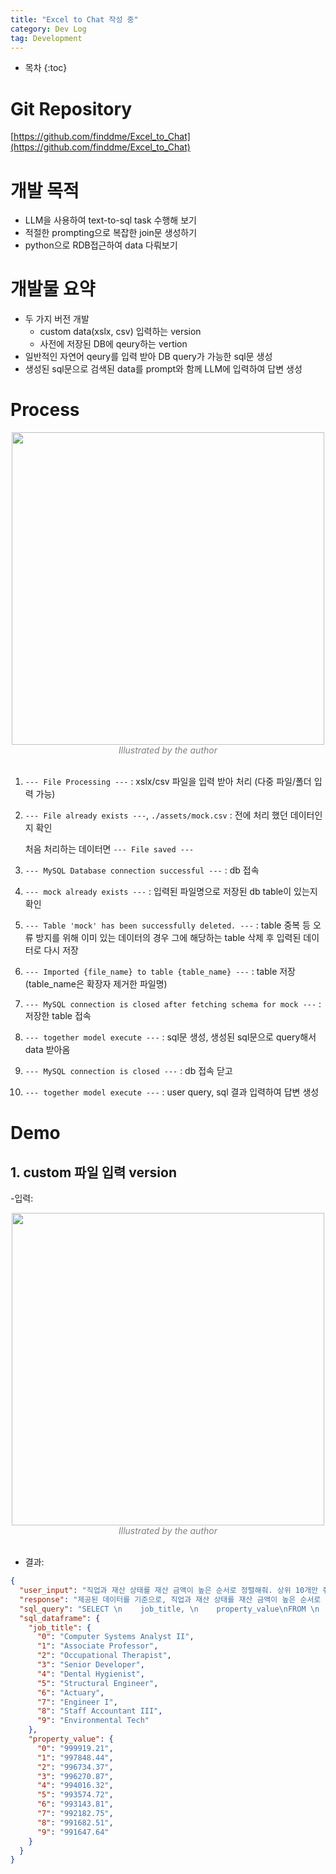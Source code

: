 ```yaml
---
title: "Excel to Chat 작성 중"
category: Dev Log
tag: Development
---
```








* 목차
{:toc}











# Git Repository

[https://github.com/finddme/Excel_to_Chat](https://github.com/finddme/Excel_to_Chat)

# 개발 목적

- LLM을 사용하여 text-to-sql task 수행해 보기
- 적절한 prompting으로 복잡한 join문 생성하기
- python으로 RDB접근하여 data 다뤄보기
   
# 개발물 요약

- 두 가지 버전 개발
  - custom data(xslx, csv) 입력하는 version
  - 사전에 저장된 DB에 qeury하는 vertion
- 일반적인 자연어 qeury를 입력 받아 DB query가 가능한 sql문 생성
- 생성된 sql문으로 검색된 data를 prompt와 함께 LLM에 입력하여 답변 생성

# Process

<center><img width="500" src="https://github.com/user-attachments/assets/0edcbc70-682a-4c05-9a7a-c81f63bc6c8d"></center>
<center><em style="color:gray;">Illustrated by the author</em></center><br>

1. `--- File Processing ---` : xslx/csv 파일을 입력 받아 처리 (다중 파일/폴더 입력 가능)

2. `--- File already exists ---`, `./assets/mock.csv` : 전에 처리 했던 데이터인지 확인
   
   처음 처리하는 데이터면 `--- File saved ---`
  
3. `--- MySQL Database connection successful ---` : db 접속
   
4. `--- mock already exists ---` : 입력된 파일명으로 저장된 db table이 있는지 확인
   
5. `--- Table 'mock' has been successfully deleted. ---` : table 중복 등 오류 방지를 위해 이미 있는 데이터의 경우 그에 해당하는 table 삭제 후 입력된 데이터로 다시 저장
    
6. `--- Imported {file_name} to table {table_name} ---` : table 저장 (table_name은 확장자 제거한 파일명)
    
7. `--- MySQL connection is closed after fetching schema for mock ---` : 저장한 table 접속
    
8. `--- together model execute ---` : sql문 생성, 생성된 sql문으로 query해서 data 받아옴
    
9. `--- MySQL connection is closed ---` : db 접속 닫고

10. `--- together model execute ---` : user query, sql 결과 입력하여 답변 생성

# Demo

## 1. custom 파일 입력 version

-입력:
<center><img width="500" src="https://github.com/user-attachments/assets/11f1d275-ea3a-46e2-ad4d-80096b91ac81"></center>
<center><em style="color:gray;">Illustrated by the author</em></center><br>

- 결과:
  
```json
{
  "user_input": "직업과 재산 상태를 재산 금액이 높은 순서로 정렬해줘. 상위 10개만 줘.",
  "response": "제공된 데이터를 기준으로, 직업과 재산 상태를 재산 금액이 높은 순서로 정렬한 결과는 다음과 같습니다.\n\n1. 컴퓨터 시스템 분석가 II - 999919\n2. 조교수 - 997848\n3. 직업 치료사 - 996734\n4. 시니어 개발자 - 996271\n5. 치과위생사 - 994016\n6. 구조 엔지니어 - 993575\n7. 보험계리사 - 993144\n8. 엔지니어 1 - 992183\n9. 직원 회계사 III - 991683\n10. 환경 기술자 - 991648\n\n이 결과는 제공된 데이터를 기준으로 하며, 상위 10개만 보여주고 있습니다.",
  "sql_query": "SELECT \n    job_title, \n    property_value\nFROM \n    mock\nWHERE \n    property_value IS NOT NULL\nORDER BY \n    property_value DESC\nLIMIT 10;",
  "sql_dataframe": {
    "job_title": {
      "0": "Computer Systems Analyst II",
      "1": "Associate Professor",
      "2": "Occupational Therapist",
      "3": "Senior Developer",
      "4": "Dental Hygienist",
      "5": "Structural Engineer",
      "6": "Actuary",
      "7": "Engineer I",
      "8": "Staff Accountant III",
      "9": "Environmental Tech"
    },
    "property_value": {
      "0": "999919.21",
      "1": "997848.44",
      "2": "996734.37",
      "3": "996270.87",
      "4": "994016.32",
      "5": "993574.72",
      "6": "993143.81",
      "7": "992182.75",
      "8": "991682.51",
      "9": "991647.64"
    }
  }
}
```




